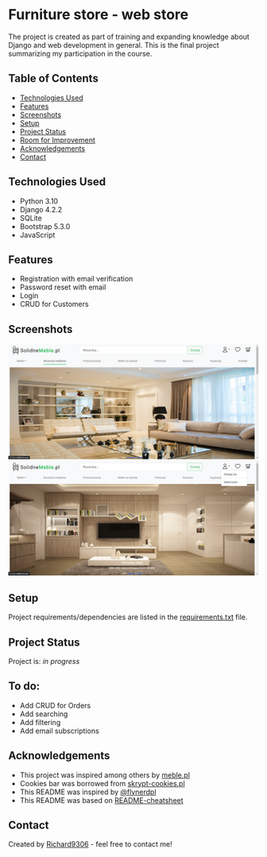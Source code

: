 # Furniture store - web store

The project is created as part of training and expanding knowledge about Django and web development in general. This is the final project summarizing my participation in the course.

## Table of Contents
* [Technologies Used](#technologies-used)
* [Features](#features)
* [Screenshots](#screenshots)
* [Setup](#setup)
* [Project Status](#project-status)
* [Room for Improvement](#room-for-improvement)
* [Acknowledgements](#acknowledgements)
* [Contact](#contact)


## Technologies Used
- Python 3.10
- Django 4.2.2
- SQLite
- Bootstrap 5.3.0
- JavaScript



## Features
- Registration with email verification
- Password reset with email
- Login
- CRUD for Customers


## Screenshots
![Example screenshot](my_store/static/my_store/img/prtsc1.png)
![Example screenshot](my_store/static/my_store/img/prtsc2.png)


## Setup
Project requirements/dependencies are listed in the [requirements.txt](requirements.txt) file.

## Project Status
Project is:  _in progress_

## To do:
- Add CRUD for Orders
- Add searching
- Add filtering
- Add email subscriptions

## Acknowledgements
- This project was inspired among others by [meble.pl](https://www.meble.pl/)
- Cookies bar was borrowed from [skrypt-cookies.pl](https://skrypt-cookies.pl/ciasteczka-darmowy-skrypt-na-strone-www)
- This README was inspired by [@flynerdpl](https://www.flynerd.pl/) 
- This README was based on [README-cheatsheet](https://github.com/ritaly/README-cheatsheet/blob/master/README.md?plain=1)


## Contact
Created by [Richard9306](https://github.com/Richard9306) - feel free to contact me!

